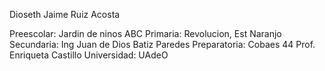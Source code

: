Dioseth Jaime Ruiz Acosta

Preescolar: Jardin de ninos ABC
Primaria: Revolucion, Est Naranjo
Secundaria: Ing Juan de Dios Batiz Paredes
Preparatoria: Cobaes 44 Prof. Enriqueta Castillo
Universidad: UAdeO
